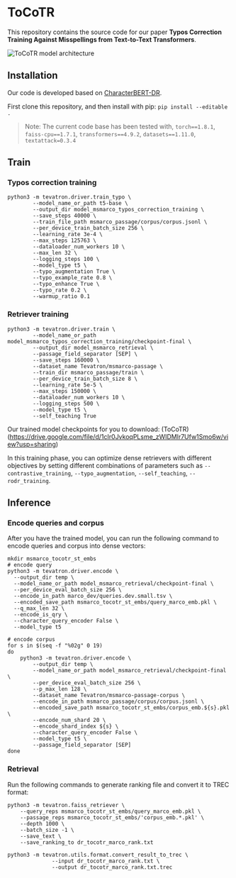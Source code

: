 # ToCoTR
This repository contains the source code for our paper **Typos Correction Training Against Misspellings from Text-to-Text Transformers**.

![ToCoTR model architecture](assets/ToCoTR.png)


## Installation
Our code is developed based on [CharacterBERT-DR](https://github.com/ielab/CharacterBERT-DR/).

First clone this repository, and then install with pip: `pip install --editable .`

> Note: The current code base has been tested with, `torch==1.8.1`, `faiss-cpu==1.7.1`, `transformers==4.9.2`, `datasets==1.11.0`, `textattack=0.3.4`


## Train

### Typos correction training
```
python3 -m tevatron.driver.train_typo \
        --model_name_or_path t5-base \
        --output_dir model_msmarco_typos_correction_training \
        --save_steps 40000 \
        --train_file_path msmarco_passage/corpus/corpus.jsonl \
        --per_device_train_batch_size 256 \
        --learning_rate 3e-4 \
        --max_steps 125763 \
        --dataloader_num_workers 10 \
        --max_len 32 \
        --logging_steps 100 \
        --model_type t5 \
        --typo_augmentation True \
        --typo_example_rate 0.8 \
        --typo_enhance True \
        --typo_rate 0.2 \
        --warmup_ratio 0.1
```

### Retriever training
```
python3 -m tevatron.driver.train \
        --model_name_or_path model_msmarco_typos_correction_training/checkpoint-final \
        --output_dir model_msmarco_retrieval \
        --passage_field_separator [SEP] \
        --save_steps 160000 \
        --dataset_name Tevatron/msmarco-passage \
        --train_dir msmarco_passage/train \
        --per_device_train_batch_size 8 \
        --learning_rate 5e-5 \
        --max_steps 150000 \
        --dataloader_num_workers 10 \
        --logging_steps 500 \
        --model_type t5 \
        --self_teaching True
```

Our trained model checkpoints for you to download: (ToCoTR)(https://drive.google.com/file/d/1cIr0JvkoqPLsme_zWIDMlr7Ufw1Smo6w/view?usp=sharing)

In this training phase, you can optimize dense retrievers with different objectives by setting different combinations of parameters such as `--contrastive_training`, `--typo_augmentation`, `--self_teaching`, `--rodr_training`.

## Inference

### Encode queries and corpus
After you have the trained model, you can run the following command to encode queries and corpus into dense vectors:

```
mkdir msmarco_tocotr_st_embs
# encode query
python3 -m tevatron.driver.encode \
  --output_dir temp \
  --model_name_or_path model_msmarco_retrieval/checkpoint-final \
  --per_device_eval_batch_size 256 \
  --encode_in_path marco_dev/queries.dev.small.tsv \
  --encoded_save_path msmarco_tocotr_st_embs/query_marco_emb.pkl \
  --q_max_len 32 \
  --encode_is_qry \
  --character_query_encoder False \
  --model_type t5

# encode corpus
for s in $(seq -f "%02g" 0 19)
do
    python3 -m tevatron.driver.encode \
        --output_dir temp \
        --model_name_or_path model_msmarco_retrieval/checkpoint-final \
        --per_device_eval_batch_size 256 \
        --p_max_len 128 \
        --dataset_name Tevatron/msmarco-passage-corpus \
        --encode_in_path msmarco_passage/corpus/corpus.jsonl \
        --encoded_save_path msmarco_tocotr_st_embs/corpus_emb.${s}.pkl \
        --encode_num_shard 20 \
        --encode_shard_index ${s} \
        --character_query_encoder False \
        --model_type t5 \
        --passage_field_separator [SEP]
done
```

### Retrieval
Run the following commands to generate ranking file and convert it to TREC format:

```
python3 -m tevatron.faiss_retriever \
    --query_reps msmarco_tocotr_st_embs/query_marco_emb.pkl \
    --passage_reps msmarco_tocotr_st_embs/'corpus_emb.*.pkl' \
    --depth 1000 \
    --batch_size -1 \
    --save_text \
    --save_ranking_to dr_tocotr_marco_rank.txt

python3 -m tevatron.utils.format.convert_result_to_trec \
              --input dr_tocotr_marco_rank.txt \
              --output dr_tocotr_marco_rank.txt.trec
```
